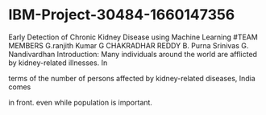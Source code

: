# IBM-Project-30484-1660147356
Early Detection of Chronic Kidney Disease using Machine Learning
#TEAM MEMBERS 
G.ranjith Kumar 
G CHAKRADHAR REDDY 
B. Purna Srinivas 
G. Nandivardhan 
Introduction:
Many individuals around the world are afflicted by kidney-related illnesses. In 

terms of the number of persons affected by kidney-related diseases, India comes 

in front. even while population is important.

